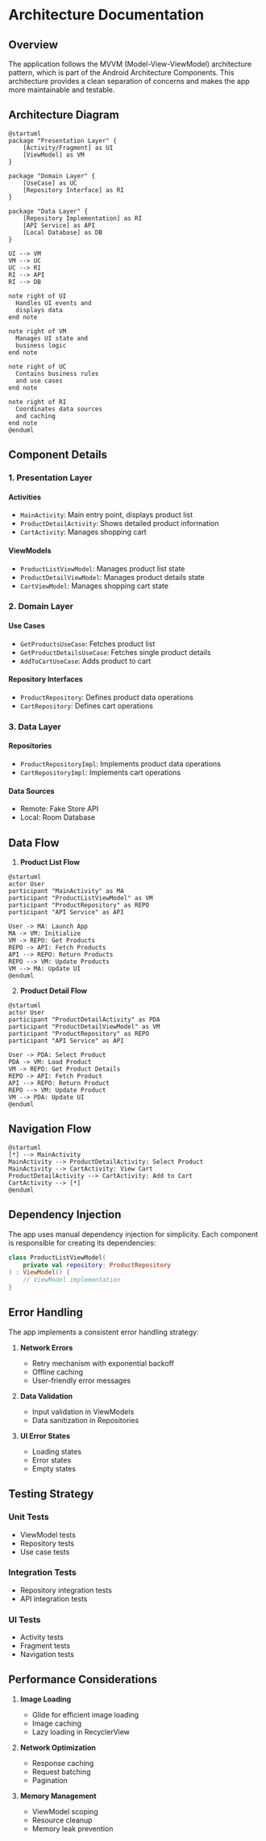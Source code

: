# Architecture Documentation

## Overview

The application follows the MVVM (Model-View-ViewModel) architecture pattern, which is part of the Android Architecture Components. This architecture provides a clean separation of concerns and makes the app more maintainable and testable.

## Architecture Diagram

```plantuml
@startuml
package "Presentation Layer" {
    [Activity/Fragment] as UI
    [ViewModel] as VM
}

package "Domain Layer" {
    [UseCase] as UC
    [Repository Interface] as RI
}

package "Data Layer" {
    [Repository Implementation] as RI
    [API Service] as API
    [Local Database] as DB
}

UI --> VM
VM --> UC
UC --> RI
RI --> API
RI --> DB

note right of UI
  Handles UI events and
  displays data
end note

note right of VM
  Manages UI state and
  business logic
end note

note right of UC
  Contains business rules
  and use cases
end note

note right of RI
  Coordinates data sources
  and caching
end note
@enduml
```

## Component Details

### 1. Presentation Layer

#### Activities
- `MainActivity`: Main entry point, displays product list
- `ProductDetailActivity`: Shows detailed product information
- `CartActivity`: Manages shopping cart

#### ViewModels
- `ProductListViewModel`: Manages product list state
- `ProductDetailViewModel`: Manages product details state
- `CartViewModel`: Manages shopping cart state

### 2. Domain Layer

#### Use Cases
- `GetProductsUseCase`: Fetches product list
- `GetProductDetailsUseCase`: Fetches single product details
- `AddToCartUseCase`: Adds product to cart

#### Repository Interfaces
- `ProductRepository`: Defines product data operations
- `CartRepository`: Defines cart operations

### 3. Data Layer

#### Repositories
- `ProductRepositoryImpl`: Implements product data operations
- `CartRepositoryImpl`: Implements cart operations

#### Data Sources
- Remote: Fake Store API
- Local: Room Database

## Data Flow

1. **Product List Flow**
```plantuml
@startuml
actor User
participant "MainActivity" as MA
participant "ProductListViewModel" as VM
participant "ProductRepository" as REPO
participant "API Service" as API

User -> MA: Launch App
MA -> VM: Initialize
VM -> REPO: Get Products
REPO -> API: Fetch Products
API --> REPO: Return Products
REPO --> VM: Update Products
VM --> MA: Update UI
@enduml
```

2. **Product Detail Flow**
```plantuml
@startuml
actor User
participant "ProductDetailActivity" as PDA
participant "ProductDetailViewModel" as VM
participant "ProductRepository" as REPO
participant "API Service" as API

User -> PDA: Select Product
PDA -> VM: Load Product
VM -> REPO: Get Product Details
REPO -> API: Fetch Product
API --> REPO: Return Product
REPO --> VM: Update Product
VM --> PDA: Update UI
@enduml
```

## Navigation Flow

```plantuml
@startuml
[*] --> MainActivity
MainActivity --> ProductDetailActivity: Select Product
MainActivity --> CartActivity: View Cart
ProductDetailActivity --> CartActivity: Add to Cart
CartActivity --> [*]
@enduml
```

## Dependency Injection

The app uses manual dependency injection for simplicity. Each component is responsible for creating its dependencies:

```kotlin
class ProductListViewModel(
    private val repository: ProductRepository
) : ViewModel() {
    // ViewModel implementation
}
```

## Error Handling

The app implements a consistent error handling strategy:

1. **Network Errors**
   - Retry mechanism with exponential backoff
   - Offline caching
   - User-friendly error messages

2. **Data Validation**
   - Input validation in ViewModels
   - Data sanitization in Repositories

3. **UI Error States**
   - Loading states
   - Error states
   - Empty states

## Testing Strategy

### Unit Tests
- ViewModel tests
- Repository tests
- Use case tests

### Integration Tests
- Repository integration tests
- API integration tests

### UI Tests
- Activity tests
- Fragment tests
- Navigation tests

## Performance Considerations

1. **Image Loading**
   - Glide for efficient image loading
   - Image caching
   - Lazy loading in RecyclerView

2. **Network Optimization**
   - Response caching
   - Request batching
   - Pagination

3. **Memory Management**
   - ViewModel scoping
   - Resource cleanup
   - Memory leak prevention 